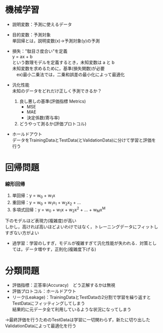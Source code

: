 # 機械学習
- 説明変数：予測に使えるデータ
- 目的変数：予測対象<br>
単回帰とは，説明変数(x)→予測対象(y)の予測<br>

- 損失："駄目さ度合い"を定義<br>
y = ax + b<br>
という数理モデルを定義するとき，未知変数は a と b <br>
未知変数を求めるために，基準(損失関数)が必要<br>
　ex)最小二乗法では，二乗和誤差の最小化によって最適化
- 汎化性能<br>
未知のデータをどれだけ正しく予測できるか？
    1. 良し悪しの基準(評価指標 Metrics)
        - MSE
        - MAE
        - 決定係数(寄与率)
    2. どうやって測るか(評価プロトコル)
- ホールドアウト<br>
データをTrainingDataとTestData(とValidationData)に分けて学習と評価を行う

# 回帰問題
### 線形回帰
1. 単回帰：y = w<sub>0</sub> + w<sub>1</sub>x
1. 重回帰：y = w<sub>0</sub> + w<sub>1</sub>x<sub>1</sub> + w<sub>2</sub>x<sub>2</sub> + …
1. 多項式回帰：y = w<sub>0</sub> + w<sub>1</sub>x + w<sub>2</sub>x<sup>2</sup> + … + w<sub>M</sub>x<sup>M</sup>

下のモデルほど表現力(複雑度)が高い<br>
しかし，高ければ高いほどよいわけではなく，トレーニングデータにフィットしすぎない方がよい<br>
- 過学習：学習のしすぎ，モデルが複雑すぎて汎化性能が失われる．対策としては，データ増やす，正則化(複雑度下げる)

# 分類問題
- 評価指標：正答率(Accuracy)　どう正解するかは無視
- 評価プロトコル：ホールドアウト
- リーク(Leakage)：TrainingDataとTestDataの2分割で学習を繰り返すとTestDataにフィッティングしてしまう<br>
                   結果的に元データ全て利用しているような状況になってしまう
                  
→最終評価を行うためのTestDataは学習に一切関わらず，新たに切り出したValidationDataによって最適化を行う